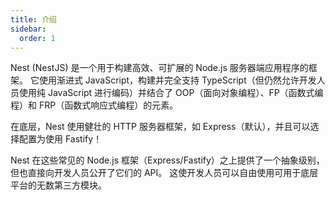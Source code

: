 ```yaml
---
title: 介绍
sidebar:
  order: 1
---
```


Nest (NestJS) 是一个用于构建高效、可扩展的 Node.js 服务器端应用程序的框架。 它使用渐进式 JavaScript，构建并完全支持 TypeScript（但仍然允许开发人员使用纯 JavaScript 进行编码）并结合了 OOP（面向对象编程）、FP（函数式编程）和 FRP（函数式响应式编程）的元素。

在底层，Nest 使用健壮的 HTTP 服务器框架，如 Express（默认），并且可以选择配置为使用 Fastify！

Nest 在这些常见的 Node.js 框架（Express/Fastify）之上提供了一个抽象级别，但也直接向开发人员公开了它们的 API。 这使开发人员可以自由使用可用于底层平台的无数第三方模块。

